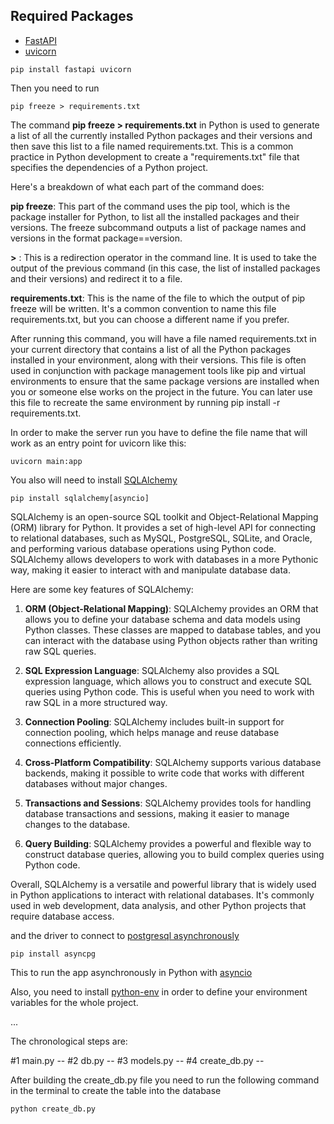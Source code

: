 

## Required Packages

- [FastAPI](https://fastapi.tiangolo.com/)
- [uvicorn](https://www.uvicorn.org/)


```
pip install fastapi uvicorn
```

Then you need to run 
```
pip freeze > requirements.txt
```

The command **pip freeze > requirements.txt** in Python is used to generate a list of all the currently installed Python packages and their versions and then save this list to a file named requirements.txt. This is a common practice in Python development to create a "requirements.txt" file that specifies the dependencies of a Python project.

Here's a breakdown of what each part of the command does:

**pip freeze**: This part of the command uses the pip tool, which is the package installer for Python, to list all the installed packages and their versions. The freeze subcommand outputs a list of package names and versions in the format package==version.

**>** : This is a redirection operator in the command line. It is used to take the output of the previous command (in this case, the list of installed packages and their versions) and redirect it to a file.

**requirements.txt**: This is the name of the file to which the output of pip freeze will be written. It's a common convention to name this file requirements.txt, but you can choose a different name if you prefer.

After running this command, you will have a file named requirements.txt in your current directory that contains a list of all the Python packages installed in your environment, along with their versions. This file is often used in conjunction with package management tools like pip and virtual environments to ensure that the same package versions are installed when you or someone else works on the project in the future. You can later use this file to recreate the same environment by running pip install -r requirements.txt.

In order to make the server run you have to define the file name that will work as an entry point
for uvicorn like this:

```
uvicorn main:app
```

You also will need to install [SQLAlchemy](https://docs.sqlalchemy.org/en/20/orm/extensions/asyncio.html)

```
pip install sqlalchemy[asyncio]
```

SQLAlchemy is an open-source SQL toolkit and Object-Relational Mapping (ORM) library for Python. It provides a set of high-level API for connecting to relational databases, such as MySQL, PostgreSQL, SQLite, and Oracle, and performing various database operations using Python code. SQLAlchemy allows developers to work with databases in a more Pythonic way, making it easier to interact with and manipulate database data.

Here are some key features of SQLAlchemy:

1. **ORM (Object-Relational Mapping)**: SQLAlchemy provides an ORM that allows you to define your database schema and data models using Python classes. These classes are mapped to database tables, and you can interact with the database using Python objects rather than writing raw SQL queries.

2. **SQL Expression Language**: SQLAlchemy also provides a SQL expression language, which allows you to construct and execute SQL queries using Python code. This is useful when you need to work with raw SQL in a more structured way.

3. **Connection Pooling**: SQLAlchemy includes built-in support for connection pooling, which helps manage and reuse database connections efficiently.

4. **Cross-Platform Compatibility**: SQLAlchemy supports various database backends, making it possible to write code that works with different databases without major changes.

5. **Transactions and Sessions**: SQLAlchemy provides tools for handling database transactions and sessions, making it easier to manage changes to the database.

6. **Query Building**: SQLAlchemy provides a powerful and flexible way to construct database queries, allowing you to build complex queries using Python code.

Overall, SQLAlchemy is a versatile and powerful library that is widely used in Python applications to interact with relational databases. It's commonly used in web development, data analysis, and other Python projects that require database access.


and the driver to connect to [postgresql asynchronously](https://magicstack.github.io/asyncpg/current/)

```
pip install asyncpg
```

This to run the app asynchronously in Python with [asyncio](https://docs.python.org/es/3/library/asyncio.html)

Also, you need to install [python-env](https://pypi.org/project/python-dotenv/)
in order to define your environment variables for the whole project.


...

The chronological steps are:

#1 main.py --
#2 db.py --
#3 models.py --
#4 create_db.py --

After building the create_db.py file you need to run the following command in the terminal 
to create the table into the database 

```
python create_db.py
```
